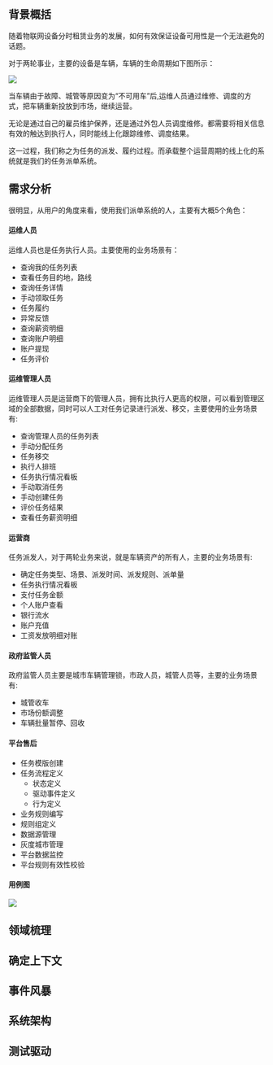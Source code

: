 <!--
author: Justin
head: 
date: 2021-07-16
title: 任务派单系统设计
tags: hellobike
images: http://pingodata.qiniudn.com/cube2.jpg
category: hellobike
status: publish
summary: 任务派单系统设计
-->

## 背景概括

随着物联网设备分时租赁业务的发展，如何有效保证设备可用性是一个无法避免的话题。

对于两轮事业，主要的设备是车辆，车辆的生命周期如下图所示：

![](http://www.ranjia.online/blog/img/hellobike001.jpg)

当车辆由于故障、城管等原因变为“不可用车”后,运维人员通过维修、调度的方式，把车辆重新投放到市场，继续运营。

无论是通过自己的雇员维护保养，还是通过外包人员调度维修。都需要将相关信息有效的触达到执行人，同时能线上化跟踪维修、调度结果。

这一过程，我们称之为任务的派发、履约过程。而承载整个运营周期的线上化的系统就是我们的任务派单系统。

## 需求分析

很明显，从用户的角度来看，使用我们派单系统的人，主要有大概5个角色：

#### 运维人员

运维人员也是任务执行人员。主要使用的业务场景有：

* 查询我的任务列表
* 查看任务目的地，路线
* 查询任务详情
* 手动领取任务
* 任务履约
* 异常反馈
* 查询薪资明细
* 查询账户明细
* 账户提现
* 任务评价

#### 运维管理人员

运维管理人员是运营商下的管理人员，拥有比执行人更高的权限，可以看到管理区域的全部数据，同时可以人工对任务记录进行派发、移交，主要使用的业务场景有:

* 查询管理人员的任务列表
* 手动分配任务
* 任务移交
* 执行人排班
* 任务执行情况看板
* 手动取消任务
* 手动创建任务
* 评价任务结果
* 查看任务薪资明细

#### 运营商

任务派发人，对于两轮业务来说，就是车辆资产的所有人，主要的业务场景有:

* 确定任务类型、场景、派发时间、派发规则、派单量
* 任务执行情况看板
* 支付任务金额
* 个人账户查看
* 银行流水
* 账户充值
* 工资发放明细对账

#### 政府监管人员

政府监管人员主要是城市车辆管理锁，市政人员，城管人员等，主要的业务场景有:

* 城管收车
* 市场份额调整
* 车辆批量暂停、回收

#### 平台售后

* 任务模版创建
* 任务流程定义
  * 状态定义
  * 驱动事件定义
  * 行为定义
* 业务规则编写
* 规则组定义
* 数据源管理
* 灰度城市管理
* 平台数据监控
* 平台规则有效性校验

#### 用例图

![](http://www.ranjia.online/blog/img/任务用例图分析.png)

## 领域梳理




## 确定上下文

## 事件风暴

## 系统架构

## 测试驱动



